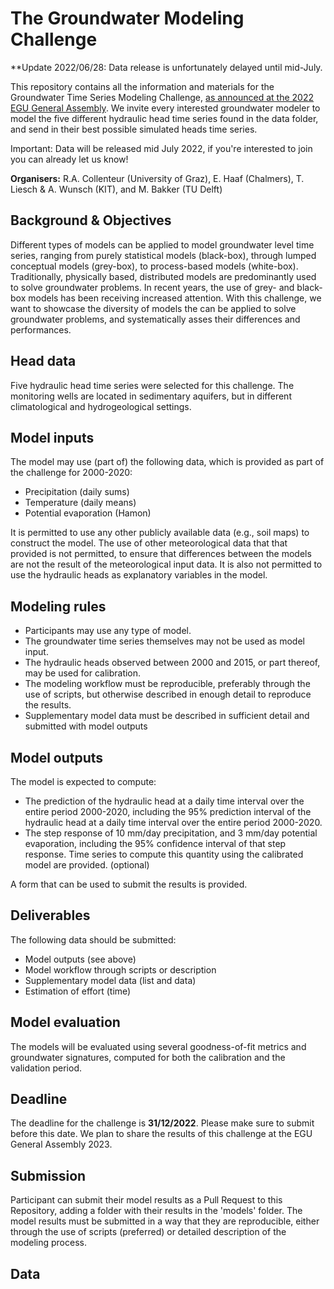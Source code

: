 # The Groundwater Modeling Challenge

**Update 2022/06/28: Data release is unfortunately delayed until mid-July.

This repository contains all the information and materials for the Groundwater Time Series Modeling Challenge, [as announced at the 2022 EGU General Assembly](https://doi.org/10.5194/egusphere-egu22-12580). We invite every interested groundwater modeler to model the five different hydraulic head time series found in the data folder, and send in their best possible simulated heads time series. 

Important: Data will be released mid July 2022, if you're interested to join you can already let us know!

**Organisers:** R.A. Collenteur (University of Graz), E. Haaf (Chalmers), T. Liesch & A. Wunsch (KIT), and M. Bakker (TU Delft)

## Background & Objectives
Different types of models can be applied to model groundwater level time series, ranging from purely statistical models (black-box), through lumped conceptual models (grey-box), to process-based models (white-box). Traditionally, physically based, distributed models are predominantly used to solve groundwater problems. In recent years, the use of grey- and black-box models has been receiving increased attention. With this challenge, we want to showcase the diversity of models the can be applied to solve groundwater problems, and systematically asses their differences and performances. 

## Head data
Five hydraulic head time series were selected for this challenge. The monitoring wells are located in sedimentary aquifers, but in different climatological and hydrogeological settings. 

## Model inputs
The model may use (part of) the following data, which is provided as part of the challenge for 2000-2020:

-	Precipitation (daily sums)
-	Temperature (daily means)
-	Potential evaporation (Hamon)

It is permitted to use any other publicly available data (e.g., soil maps) to construct the model. The use of other meteorological data that that provided is not permitted, to ensure that differences between the models are not the result of the meteorological input data. It is also not permitted to use the hydraulic heads as explanatory variables in the model.

## Modeling rules

- Participants may use any type of model.
- The groundwater time series themselves may not be used as model input.
- The hydraulic heads observed between 2000 and 2015, or part thereof, may be used for calibration. 
- The modeling workflow must be reproducible, preferably through the use of scripts, but otherwise described in enough detail to reproduce the results.
- Supplementary model data must be described in sufficient detail and submitted with model outputs

## Model outputs

The model is expected to compute: 
-	The prediction of the hydraulic head at a daily time interval over the entire period 2000-2020, including the 95% prediction interval of the hydraulic head at a daily time interval over the entire period 2000-2020.
-	The step response of 10 mm/day precipitation, and 3 mm/day potential evaporation, including the 95% confidence interval of that step response. Time series to compute this quantity using the calibrated model are provided. (optional)

A form that can be used to submit the results is provided.

## Deliverables

The following data should be submitted:
- Model outputs (see above)
- Model workflow through scripts or description
- Supplementary model data (list and data)
- Estimation of effort (time)

## Model evaluation
The models will be evaluated using several goodness-of-fit metrics and groundwater signatures, computed for both the calibration and the validation period.

## Deadline
The deadline for the challenge is **31/12/2022**. Please make sure to submit before this date. We plan to share the results of this challenge at the EGU General Assembly 2023.

## Submission
Participant can submit their model results as a Pull Request to this Repository, adding a folder with their results in the 'models' folder. The model results must be submitted in a way that they are reproducible, either through the use of scripts (preferred) or detailed description of the modeling process.



## Data



